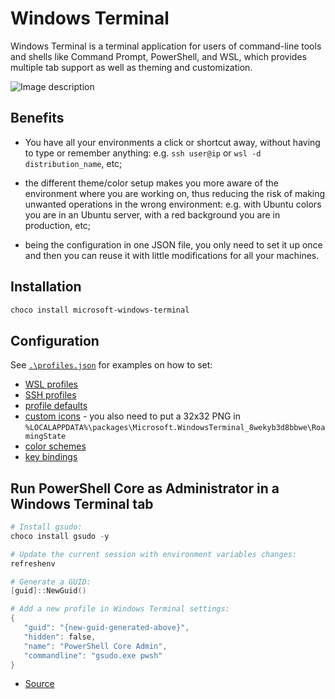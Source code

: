 # Windows Terminal

Windows Terminal is a terminal application for users of command-line tools and shells like Command Prompt, PowerShell, and WSL, which provides multiple tab support as well as theming and customization.

![Image description](https://raw.githubusercontent.com/lackovic/notes/master/Windows/Windows%20Terminal/img/windows-terminal-640.png)

## Benefits

- You have all your environments a click or shortcut away, without having to type or remember anything: e.g. `ssh user@ip` or `wsl -d distribution_name`, etc;

- the different theme/color setup makes you more aware of the environment where you are working on, thus reducing the risk of making unwanted operations in the wrong environment: e.g. with Ubuntu colors you are in an Ubuntu server, with a red background you are in production, etc;

- being the configuration in one JSON file, you only need to set it up once and then you can reuse it with little modifications for all your machines.

## Installation

```powershell
choco install microsoft-windows-terminal
```

## Configuration

See [`.\profiles.json`](profiles.json) for examples on how to set:

- [WSL profiles](https://github.com/lackovic/notes/blob/a69ac7066798699f53ac56c8344896b29ccf2ba2/Windows/Windows%20Terminal/profiles.json#L35-L41)
- [SSH profiles](https://github.com/lackovic/notes/blob/a69ac7066798699f53ac56c8344896b29ccf2ba2/Windows/Windows%20Terminal/profiles.json#L28-L34)
- [profile defaults](https://github.com/lackovic/notes/blob/a69ac7066798699f53ac56c8344896b29ccf2ba2/Windows/Windows%20Terminal/profiles.json#L10-L13)
- [custom icons](https://github.com/lackovic/notes/blob/a69ac7066798699f53ac56c8344896b29ccf2ba2/Windows/Windows%20Terminal/profiles.json#L25) - you also need to put a 32x32 PNG in `%LOCALAPPDATA%\packages\Microsoft.WindowsTerminal_8wekyb3d8bbwe\RoamingState`
- [color schemes](https://github.com/lackovic/notes/blob/a69ac7066798699f53ac56c8344896b29ccf2ba2/Windows/Windows%20Terminal/profiles.json#L58-L171)
- [key bindings](https://github.com/lackovic/notes/blob/fda90efe6aebde8923eb0ba73f0178335525f226/Windows/Windows%20Terminal/profiles.json#L175-L185)

## Run PowerShell Core as Administrator in a Windows Terminal tab

```powershell
# Install gsudo:
choco install gsudo -y

# Update the current session with environment variables changes:
refreshenv

# Generate a GUID:
[guid]::NewGuid()

# Add a new profile in Windows Terminal settings:
{
   "guid": "{new-guid-generated-above}",
   "hidden": false,
   "name": "PowerShell Core Admin",
   "commandline": "gsudo.exe pwsh"
}
```

- [Source](https://github.com/microsoft/terminal/issues/632#issuecomment-582782751)

